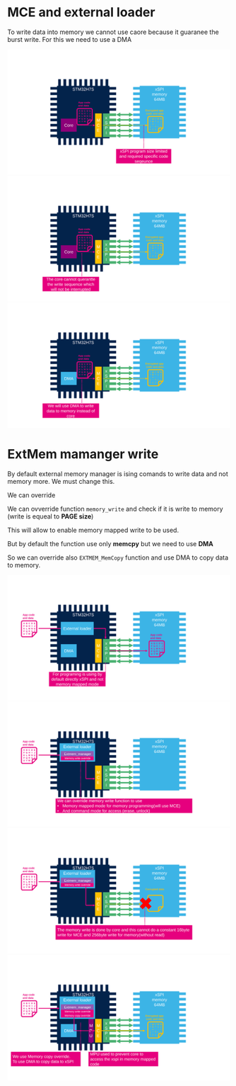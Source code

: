 # MCE and external loader

To write data into memory we cannot use caore because it guaranee the burst write. For this we need to use a DMA

![](./img/Slide59.svg)
![](./img/Slide60.svg)
![](./img/Slide61.svg)

# ExtMem mamanger write


By default external memory manager is ising comands to write data and not memory more. We must change this. 

We can override

We can ovverride function `memory_write` and check if it is write to memory (write is equeal to **PAGE size**)

This will allow to enable memory mapped write to be used. 

But by default the function use only **memcpy** but we need to use **DMA**

So we can override also `EXTMEM_MemCopy` function and use DMA to copy data to memory. 

![](./img/Slide63.svg)
![](./img/Slide64.svg)
![](./img/Slide65.svg)
![](./img/Slide66.svg)


